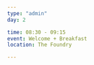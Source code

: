 ```yaml
---
type: "admin"
day: 2

time: 08:30 - 09:15
event: Welcome + Breakfast
location: The Foundry

---
```

